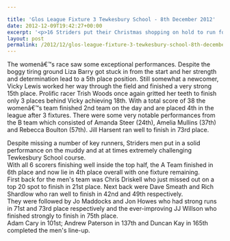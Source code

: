 ```yaml
---

title: 'Glos League Fixture 3 Tewkesbury School - 8th December 2012'
date: 2012-12-09T19:42:27+00:00
excerpt: '<p>16 Striders put their Christmas shopping on hold to run for the club at Tewkesbury School.</p>'
layout: post
permalink: /2012/12/glos-league-fixture-3-tewkesbury-school-8th-december-2012/
---
```

The womenâ€™s race saw some exceptional performances. Despite the boggy tiring ground Liza Barry got stuck in from the start and her strength and determination lead to a 5th place position. Still somewhat a newcomer, Vicky Lewis worked her way through the field and finished a very strong 15th place. Prolific racer Trish Woods once again gritted her teeth to finish only 3 places behind Vicky achieving 18th. With a total score of 38 the womenâ€™s team finished 2nd team on the day and are placed 4th in the league after 3 fixtures. There were some very notable performances from the B team which consisted of Amanda Steer (24th), Amelia Mullins (37th) and Rebecca Boulton (57th). Jill Harsent ran well to finish in 73rd place.

Despite missing a number of key runners, Striders men put in a solid performance on the muddy and at at times extremely challenging Tewkesbury School course.  
With all 6 scorers finishing well inside the top half, the A Team finished in 6th place and now lie in 4th place overall with one fixture remaining.  
First back for the men's team was Chris Driskell who just missed out on a top 20 spot to finish in 21st place. Next back were Dave Smeath and Rich Shardlow who ran well to finish in 42nd and 49th respectively.  
They were followed by Jo Maddocks and Jon Howes who had strong runs in 71st and 73rd place respectively and the ever-improving JJ Willson who finished strongly to finish in 75th place.  
Adam Cary in 101st; Andrew Paterson in 137th and Duncan Kay in 165th completed the men's line-up.</p>
